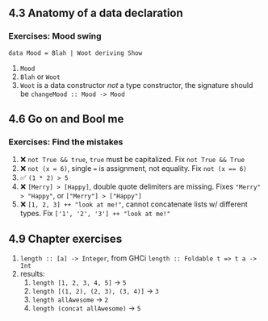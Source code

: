 ## 4.3 Anatomy of a data declaration

### Exercises: Mood swing

`data Mood = Blah | Woot deriving Show`

1. `Mood`
1. `Blah` or `Woot`
1. `Woot` is a data constructor _not_ a type constructor, the signature should be `changeMood :: Mood -> Mood`

## 4.6 Go on and Bool me

### Exercises: Find the mistakes

1. ❌ `not True && true`, `true` must be capitalized. Fix `not True && True`
1. ❌ `not (x = 6)`, single `=` is assignment, not equality. Fix `not (x == 6)`
1. ✅ `(1 * 2) > 5`
1. ❌ `[Merry] > [Happy]`, double quote delimiters are missing. Fixes `"Merry" > "Happy"`, or `["Merry"] > ["Happy"]`
1. ❌ `[1, 2, 3] ++ "look at me!"`, cannot concatenate lists w/ different types. Fix `['1', '2', '3'] ++ "look at me!"`

## 4.9 Chapter exercises

1. `length :: [a] -> Integer`, from GHCi `length :: Foldable t => t a -> Int`
1. results:
   1. `length [1, 2, 3, 4, 5]` -> `5`
   1. `length [(1, 2), (2, 3), (3, 4)]` -> `3`
   1. `length allAwesome` -> `2`
   1. `length (concat allAwesome)` -> `5`

